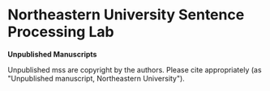 # Northeastern University Sentence Processing Lab

**Unpublished Manuscripts**

Unpublished mss are copyright by the authors. Please cite appropriately (as "Unpublished manuscript, Northeastern University").
